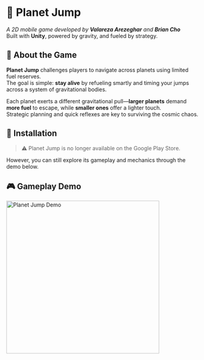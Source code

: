 # 🌌 Planet Jump

*A 2D mobile game developed by **Valareza Arezeghar** and **Brian Cho***  
Built with **Unity**, powered by gravity, and fueled by strategy.

## 🚀 About the Game

**Planet Jump** challenges players to navigate across planets using limited fuel reserves.  
The goal is simple: **stay alive** by refueling smartly and timing your jumps across a system of gravitational bodies.

Each planet exerts a different gravitational pull—**larger planets** demand **more fuel** to escape, while **smaller ones** offer a lighter touch.  
Strategic planning and quick reflexes are key to surviving the cosmic chaos.

## 📲 Installation

> ⚠️ Planet Jump is no longer available on the Google Play Store.

However, you can still explore its gameplay and mechanics through the demo below.

## 🎮 Gameplay Demo

<img src="planetfixed.gif" alt="Planet Jump Demo" width="400"/>
